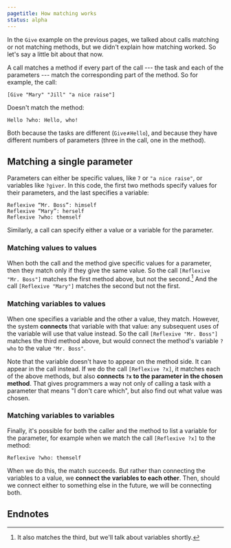```yaml
---
pagetitle: How matching works
status: alpha
---
```

In the `Give` example on the previous pages, we talked about calls matching or not matching methods, but we didn't explain how matching worked.  So let's say a little bit about that now.

A call matches a method if every part of the call --- the task and each of the parameters --- match the corresponding part of the method.  So for example, the call:
```step
[Give "Mary" "Jill" "a nice raise"]
```
Doesn't match the method:
```step
Hello ?who: Hello, who!
```
Both because the tasks are different (`Give`≠`Hello`), and because they have different numbers of parameters (three in the call, one in the method).

## Matching a single parameter

Parameters can either be specific values, like `7` or `"a nice raise"`, or variables like `?giver`.  In this code, the first two methods specify values for their parameters, and the last specifies a variable:

```step
Reflexive “Mr. Boss”: himself
Reflexive “Mary”: herself
Reflexive ?who: themself
```

Similarly, a call can specify either a value or a variable for the parameter.

### Matching values to values

When both the call and the method give specific values for a parameter, then they match only if they give the same value.  So the call
`[Reflexive "Mr. Boss"]` matches the first method above, but not the second.[^1]  And the call `[Reflexive "Mary"]` matches the second but not the first.

### Matching variables to values

When one specifies a variable and the other a value, they match.  However, the system **connects** that variable with that value: any subsequent uses of the variable will use that value instead.  So the call `[Reflexive "Mr. Boss"]` matches the third method above, but would connect the method's variable `?who` to the value `"Mr. Boss"`.

Note that the variable doesn't have to appear on the method side.  It can appear in the call instead.  If we do the call `[Reflexive ?x]`, it matches each of the above methods, but also **connects `?x` to the parameter in the chosen method**.  That gives programmers a way not only of calling a task with a parameter that means "I don't care which", but also find out what value was chosen.

### Matching variables to variables

Finally, it's possible for both the caller and the method to list a variable for the parameter, for example when we match the call `[Reflexive ?x]` to the method:
```step
Reflexive ?who: themself
```
When we do this, the match succeeds.  But rather than connecting the variables to a value, we **connect the variables to each other**.  Then, should we connect either to something else in the future, we will be connecting both. 


## Endnotes

[^1]: It also matches the third, but we'll talk about variables shortly.

[^2]: It turns out not to matter what order the matching is done in, however.  You can match the first parameter first, or you can match it last; you get the same answer regardless.